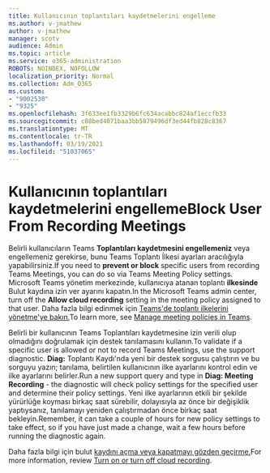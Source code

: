 ```yaml
---
title: Kullanıcının toplantıları kaydetmelerini engelleme
ms.author: v-jmathew
author: v-jmathew
manager: scotv
audience: Admin
ms.topic: article
ms.service: o365-administration
ROBOTS: NOINDEX, NOFOLLOW
localization_priority: Normal
ms.collection: Adm_O365
ms.custom:
- "9002530"
- "9325"
ms.openlocfilehash: 3f633ee1fb3329b6fc634acabbc824af1eccfb33
ms.sourcegitcommit: c08bed4071baa3bb5879496df3ed44fb828c8367
ms.translationtype: MT
ms.contentlocale: tr-TR
ms.lasthandoff: 03/19/2021
ms.locfileid: "51037065"
---
```

# <a name="block-user-from-recording-meetings"></a><span data-ttu-id="0a7b1-102">Kullanıcının toplantıları kaydetmelerini engelleme</span><span class="sxs-lookup"><span data-stu-id="0a7b1-102">Block User From Recording Meetings</span></span>

<span data-ttu-id="0a7b1-103">Belirli kullanıcıların Teams **Toplantıları kaydetmesini engellemeniz** veya engellemeniz gerekirse, bunu Teams Toplantı İlkesi ayarları aracılığıyla yapabilirsiniz.</span><span class="sxs-lookup"><span data-stu-id="0a7b1-103">If you need to **prevent or block** specific users from recording Teams Meetings, you can do so via Teams Meeting Policy settings.</span></span> <span data-ttu-id="0a7b1-104">Microsoft Teams yönetim merkezinde, kullanıcıya atanan toplantı **ilkesinde** Bulut kaydına izin ver ayarını kapatın.</span><span class="sxs-lookup"><span data-stu-id="0a7b1-104">In the Microsoft Teams admin center, turn off the **Allow cloud recording** setting in the meeting policy assigned to that user.</span></span> <span data-ttu-id="0a7b1-105">Daha fazla bilgi edinmek için [Teams'de toplantı ilkelerini yönetme'ye bakın.](https://docs.microsoft.com/microsoftteams/meeting-policies-in-teams#allow-cloud-recording)</span><span class="sxs-lookup"><span data-stu-id="0a7b1-105">To learn more, see [Manage meeting policies in Teams](https://docs.microsoft.com/microsoftteams/meeting-policies-in-teams#allow-cloud-recording).</span></span>

<span data-ttu-id="0a7b1-106">Belirli bir kullanıcının Teams Toplantıları kaydetmesine izin verili olup olmadığını doğrulamak için destek tanılamasını kullanın.</span><span class="sxs-lookup"><span data-stu-id="0a7b1-106">To validate if a specific user is allowed or not to record Teams Meetings, use the support diagnostic.</span></span> <span data-ttu-id="0a7b1-107">**Diag:** Toplantı Kaydı'nda yeni bir destek sorgusu çalıştırın ve bu sorguyu yazın; tanılama, belirtilen kullanıcının ilke ayarlarını kontrol edin ve ilke ayarlarını belirler.</span><span class="sxs-lookup"><span data-stu-id="0a7b1-107">Run a new support query and type in **Diag: Meeting Recording** - the diagnostic will check policy settings for the specified user and determine their policy settings.</span></span> <span data-ttu-id="0a7b1-108">Yeni ilke ayarlarının etkili bir şekilde yürürlüğe koyması birkaç saat sürebilir, dolayısıyla az önce bir değişiklik yaptıysanız, tanılamayı yeniden çalıştırmadan önce birkaç saat bekleyin.</span><span class="sxs-lookup"><span data-stu-id="0a7b1-108">Remember, it can take a couple of hours for new policy settings to take effect, so if you have just made a change, wait a few hours before running the diagnostic again.</span></span>

<span data-ttu-id="0a7b1-109">Daha fazla bilgi için bulut [kaydını açma veya kapatmayı gözden geçirme.](https://docs.microsoft.com/microsoftteams/cloud-recording#turn-on-or-turn-off-cloud-recording)</span><span class="sxs-lookup"><span data-stu-id="0a7b1-109">For more information, review [Turn on or turn off cloud recording](https://docs.microsoft.com/microsoftteams/cloud-recording#turn-on-or-turn-off-cloud-recording).</span></span>
